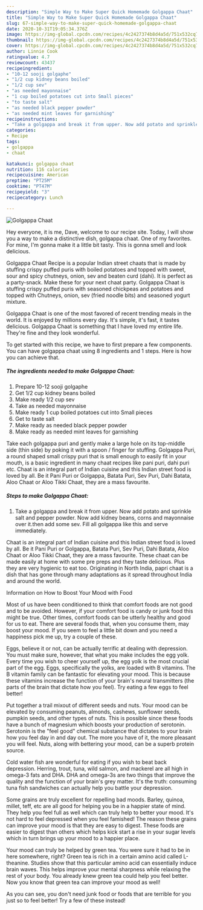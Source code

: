```yaml
---
description: "Simple Way to Make Super Quick Homemade Golgappa Chaat"
title: "Simple Way to Make Super Quick Homemade Golgappa Chaat"
slug: 67-simple-way-to-make-super-quick-homemade-golgappa-chaat
date: 2020-10-31T19:05:34.376Z
image: https://img-global.cpcdn.com/recipes/4c2427374b8d4a5d/751x532cq70/golgappa-chaat-recipe-main-photo.jpg
thumbnail: https://img-global.cpcdn.com/recipes/4c2427374b8d4a5d/751x532cq70/golgappa-chaat-recipe-main-photo.jpg
cover: https://img-global.cpcdn.com/recipes/4c2427374b8d4a5d/751x532cq70/golgappa-chaat-recipe-main-photo.jpg
author: Linnie Cook
ratingvalue: 4.7
reviewcount: 43437
recipeingredient:
- "10-12 sooji golgaphe"
- "1/2 cup kidney beans boiled"
- "1/2 cup sev"
- "as needed mayonnaise"
- "1 cup boiled potatoes cut into Small pieces"
- "to taste salt"
- "as needed black pepper powder"
- "as needed mint leaves for garnishing"
recipeinstructions:
- "Take a golgappa and break it from upper. Now add potato and sprinkle salt and pepper powder. Now add kidney beans, corns and mayonnaise over it.then add some sev. Fill all golgappa like this and serve immediately."
categories:
- Recipe
tags:
- golgappa
- chaat

katakunci: golgappa chaat 
nutrition: 116 calories
recipecuisine: American
preptime: "PT25M"
cooktime: "PT47M"
recipeyield: "3"
recipecategory: Lunch

---
```



![Golgappa Chaat](https://img-global.cpcdn.com/recipes/4c2427374b8d4a5d/751x532cq70/golgappa-chaat-recipe-main-photo.jpg)

Hey everyone, it is me, Dave, welcome to our recipe site. Today, I will show you a way to make a distinctive dish, golgappa chaat. One of my favorites. For mine, I'm gonna make it a little bit tasty. This is gonna smell and look delicious.

Golgappa Chaat Recipe is a popular Indian street chaats that is made by stuffing crispy puffed puris with boiled potatoes and topped with sweet, sour and spicy chutneys, onion, sev and beaten curd (dahi). It is perfect as a party-snack. Make these for your next chaat party. Golgappa Chaat is stuffing crispy puffed puris with seasoned chickpeas and potatoes and topped with Chutneys, onion, sev (fried noodle bits) and seasoned yogurt mixture.

Golgappa Chaat is one of the most favored of recent trending meals in the world. It is enjoyed by millions every day. It's simple, it's fast, it tastes delicious. Golgappa Chaat is something that I have loved my entire life. They're fine and they look wonderful.


To get started with this recipe, we have to first prepare a few components. You can have golgappa chaat using 8 ingredients and 1 steps. Here is how you can achieve that.

<!--inarticleads1-->

##### The ingredients needed to make Golgappa Chaat:

1. Prepare 10-12 sooji golgaphe
1. Get 1/2 cup kidney beans boiled
1. Make ready 1/2 cup sev
1. Take as needed mayonnaise
1. Make ready 1 cup boiled potatoes cut into Small pieces
1. Get to taste salt
1. Make ready as needed black pepper powder
1. Make ready as needed mint leaves for garnishing


Take each golgappa puri and gently make a large hole on its top-middle side (thin side) by poking it with a spoon / finger for stuffing. Golgappa Puri, a round shaped small crispy puri that is small enough to easily fit in your mouth, is a basic ingredient in many chaat recipes like pani puri, dahi puri etc. Chaat is an integral part of Indian cuisine and this Indian street food is loved by all. Be it Pani Puri or Golgappa, Batata Puri, Sev Puri, Dahi Batata, Aloo Chaat or Aloo Tikki Chaat, they are a mass favourite. 

<!--inarticleads2-->

##### Steps to make Golgappa Chaat:

1. Take a golgappa and break it from upper. Now add potato and sprinkle salt and pepper powder. Now add kidney beans, corns and mayonnaise over it.then add some sev. Fill all golgappa like this and serve immediately.


Chaat is an integral part of Indian cuisine and this Indian street food is loved by all. Be it Pani Puri or Golgappa, Batata Puri, Sev Puri, Dahi Batata, Aloo Chaat or Aloo Tikki Chaat, they are a mass favourite. These chaat can be made easily at home with some pre preps and they taste delicious. Plus they are very hygienic to eat too. Originating in North India, papri chaat is a dish that has gone through many adaptations as it spread throughout India and around the world. 

Information on How to Boost Your Mood with Food


Most of us have been conditioned to think that comfort foods are not good and to be avoided. However, if your comfort food is candy or junk food this might be true. Other times, comfort foods can be utterly healthy and good for us to eat. There are several foods that, when you consume them, may boost your mood. If you seem to feel a little bit down and you need a happiness pick me up, try a couple of these.

Eggs, believe it or not, can be actually terrific at dealing with depression. You must make sure, however, that what you make includes the egg yolk. Every time you wish to cheer yourself up, the egg yolk is the most crucial part of the egg. Eggs, specifically the yolks, are loaded with B vitamins. The B vitamin family can be fantastic for elevating your mood. This is because these vitamins increase the function of your brain's neural transmitters (the parts of the brain that dictate how you feel). Try eating a few eggs to feel better!

Put together a trail mixout of different seeds and nuts. Your mood can be elevated by consuming peanuts, almonds, cashews, sunflower seeds, pumpkin seeds, and other types of nuts. This is possible since these foods have a bunch of magnesium which boosts your production of serotonin. Serotonin is the "feel good" chemical substance that dictates to your brain how you feel day in and day out. The more you have of it, the more pleasant you will feel. Nuts, along with bettering your mood, can be a superb protein source.

Cold water fish are wonderful for eating if you wish to beat back depression. Herring, trout, tuna, wild salmon, and mackerel are all high in omega-3 fats and DHA. DHA and omega-3s are two things that improve the quality and the function of your brain's grey matter. It's the truth: consuming tuna fish sandwiches can actually help you battle your depression. 

Some grains are truly excellent for repelling bad moods. Barley, quinoa, millet, teff, etc are all good for helping you be in a happier state of mind. They help you feel full as well which can truly help to better your mood. It's not hard to feel depressed when you feel famished! The reason these grains can improve your mood is that they are easy to digest. These foods are easier to digest than others which helps kick start a rise in your sugar levels which in turn brings up your mood to a happier place.

Your mood can truly be helped by green tea. You were sure it had to be in here somewhere, right? Green tea is rich in a certain amino acid called L-theanine. Studies show that this particular amino acid can essentially induce brain waves. This helps improve your mental sharpness while relaxing the rest of your body. You already knew green tea could help you feel better. Now you know that green tea can improve your mood as well!

As you can see, you don't need junk food or foods that are terrible for you just so to feel better! Try a few of these instead!

